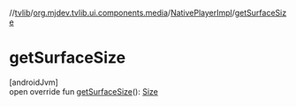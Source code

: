 //[tvlib](../../../index.md)/[org.mjdev.tvlib.ui.components.media](../index.md)/[NativePlayerImpl](index.md)/[getSurfaceSize](get-surface-size.md)

# getSurfaceSize

[androidJvm]\
open override fun [getSurfaceSize](get-surface-size.md)(): [Size](https://developer.android.com/reference/kotlin/androidx/media3/common/util/Size.html)
